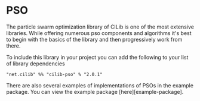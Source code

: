 # PSO

The particle swarm optimization library of CILib is one of the most extensive libraries.
While offering numerous pso components and algorithms it's best to begin with the basics of the library and then progressively work from there.

To include this library in your project you can add the following to your list of library dependencies

`"net.cilib" %% "cilib-pso" % "2.0.1"`

There are also several examples of implementations of PSOs in the example package. You can view the example package [here][example-package].
